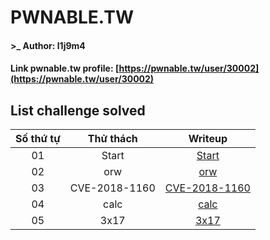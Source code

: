 # PWNABLE.TW

#### >_ Author: l1j9m4

#### Link pwnable.tw profile: [https://pwnable.tw/user/30002](https://pwnable.tw/user/30002)

## List challenge solved

|    Số thứ tự    |  Thử thách  | Writeup                                                       |
| :-------------: | :---------: | :-----------------------------------------------------------: |
|       01        |    Start    | [Start](./1_Start)                                            |
|       02        |     orw     | [orw](./2_orw)                                                |
|       03        |CVE-2018-1160| [CVE-2018-1160](./3_CVE-2018-1160)                            |
|       04        |    calc     | [calc](./4_calc)                                              |
|       05        |    3x17     | [3x17](./5_3x17)                                              |
